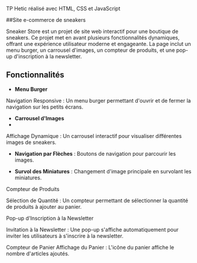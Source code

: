 TP Hetic réalisé avec HTML, CSS et JavaScript

##Site e-commerce de sneakers

Sneaker Store est un projet de site web interactif pour une boutique de sneakers. Ce projet met en avant plusieurs fonctionnalités dynamiques, offrant une expérience utilisateur moderne et engageante. La page inclut un menu burger, un carrousel d'images, un compteur de produits, et une pop-up d'inscription à la newsletter.

## Fonctionnalités

- **Menu Burger**

Navigation Responsive : Un menu burger permettant d'ouvrir et de fermer la navigation sur les petits écrans.

- **Carrousel d'Images**
- 
Affichage Dynamique : Un carrousel interactif pour visualiser différentes images de sneakers.

- **Navigation par Flèches** : Boutons de navigation pour parcourir les images.

- **Survol des Miniatures** : Changement d'image principale en survolant les miniatures.

Compteur de Produits

Sélection de Quantité : Un compteur permettant de sélectionner la quantité de produits à ajouter au panier.

Pop-up d'Inscription à la Newsletter


Invitation à la Newsletter : Une pop-up s'affiche automatiquement pour inviter les utilisateurs à s'inscrire à la newsletter.

Compteur de Panier
Affichage du Panier : L'icône du panier affiche le nombre d'articles ajoutés.
